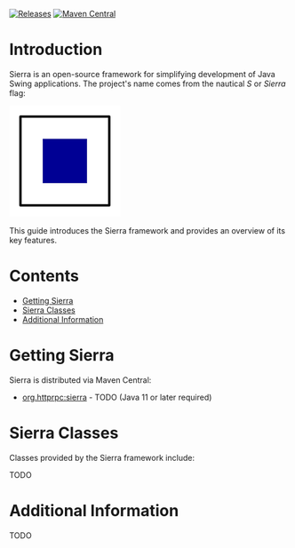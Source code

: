 [![Releases](https://img.shields.io/github/release/HTTP-RPC/Sierra.svg)](https://github.com/HTTP-RPC/Sierra/releases)
[![Maven Central](https://img.shields.io/maven-central/v/org.httprpc/sierra.svg)](https://repo1.maven.org/maven2/org/httprpc/sierra/)

# Introduction
Sierra is an open-source framework for simplifying development of Java Swing applications. The project's name comes from the nautical _S_ or _Sierra_ flag:

![](sierra.png)

This guide introduces the Sierra framework and provides an overview of its key features.

# Contents
* [Getting Sierra](#getting-sierra)
* [Sierra Classes](#sierra-classes)
* [Additional Information](#additional-information)

# Getting Sierra
Sierra is distributed via Maven Central:

* [org.httprpc:sierra](https://repo1.maven.org/maven2/org/httprpc/sierra/) - TODO (Java 11 or later required)

# Sierra Classes
Classes provided by the Sierra framework include:

TODO

# Additional Information
TODO
